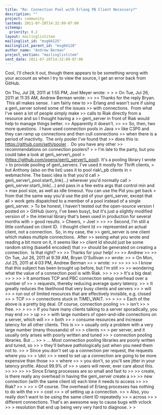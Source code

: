 ```yaml
---
title: "Re: Connection Pool with Erlang PB Client Necessary?"
description: ""
project: community
lastmod: 2011-07-28T14:32:09-07:00
sitemap:
  priority: 0.2
layout: mailinglistitem
mailinglist_id: "msg04125"
mailinglist_parent_id: "msg04120"
author_name: "Andrew Berman"
project_section: "mailinglistitem"
sent_date: 2011-07-28T14:32:09-07:00
---
```



Cool, I'll check it out, though there appears to be something wrong
with your account as when I try to view the source, I get an error
back from GitHub.

On Thu, Jul 28, 2011 at 1:55 PM, Joel Meyer  wrote:
&gt;
&gt;
&gt; On Tue, Jul 26, 2011 at 11:35 AM, Andrew Berman  wrote:
&gt;&gt;
&gt;&gt; Thanks for the reply Bryan.  This all makes sense.  I am fairly new to
&gt;&gt; Erlang and wasn't sure if using a gen\\_server solved some of the issues
&gt;&gt; with connections.  From what I've seen a lot of people simply make
&gt;&gt; calls to Riak directly from a resource and so I thought having a
&gt;&gt; gen\\_server in front of Riak would help to manage things better.
&gt;&gt; Apparently it doesn't.
&gt;&gt;
&gt;&gt; So, then, two more questions.  I have used connection pools in Java
&gt;&gt; like C3P0 and they can ramp up connections and then cull connections
&gt;&gt; when there is a period of inactivity.  The only pooler I've found that
&gt;&gt; does this is: https://github.com/seth/pooler .  Do you have any other
&gt;&gt; recommendations on connection poolers?
&gt;
&gt; I'm late to the party, but you could take a look at gen\\_server\\_pool
&gt; (https://github.com/openx/gen\\_server\\_pool). It's a pooling library I wrote
&gt; to provide pooling of gen\\_servers. I've used it mostly for Thrift clients,
&gt; but Anthony (also on the list) uses it to pool riak\\_pb clients in
&gt; webmachine. The basic idea is that you'd call
&gt; gen\\_server\\_pool:start\\_link(...) wherever you'd normally call
&gt; gen\\_server:start\\_link(...) and pass in a few extra args that control min and
&gt; max pool size, as well as idle timeout. You can use the Pid you get back
&gt; from that the same way you'd use the pid of your gen\\_server, except that all
&gt; work gets dispatched to a member of a pool instead of a single gen\\_server.
&gt; To be honest, I haven't tested out the open-source version I posted on
&gt; GitHub (sorry, I've been busy), but it's just a slightly modified version of
&gt; the internal library that's been used in production for several months with
&gt; good results.
&gt; Cheers,
&gt; Joel
&gt;
&gt;&gt;
&gt;&gt; Second, I'm still a little confused on client ID.  I thought client Id
&gt;&gt; represented an actual client, not a connection.  So, in my case, the
&gt;&gt; gen\\_server is one client which makes multiple connections.  After
&gt;&gt; seeing what you wrote and reading a bit more on it, it seems like
&gt;&gt; client Id should just be some random string (base64 encoded) that
&gt;&gt; should be generated on creating a connection.  Is that right?
&gt;&gt;
&gt;&gt; Thanks for your help!
&gt;&gt;
&gt;&gt; Andrew
&gt;&gt;
&gt;&gt; On Tue, Jul 26, 2011 at 9:39 AM, Bryan O'Sullivan 
&gt;&gt; wrote:
&gt;&gt; &gt; On Mon, Jul 25, 2011 at 4:03 PM, Andrew Berman 
&gt;&gt; &gt; wrote:
&gt;&gt; &gt;&gt;
&gt;&gt; &gt;&gt; I know that this subject has been brought up before, but I'm still
&gt;&gt; &gt;&gt; wondering what the value of a connection pool is with Riak.
&gt;&gt; &gt;
&gt;&gt; &gt; It's a big deal:
&gt;&gt; &gt;
&gt;&gt; &gt; It amortises TCP and PBC connection setup overhead over a number of
&gt;&gt; &gt; requests, thereby reducing average query latency.
&gt;&gt; &gt; It greatly reduces the likelihood that very busy clients and servers
&gt;&gt; &gt; will
&gt;&gt; &gt; run out of limited resources that are effectively invisible, e.g. closed
&gt;&gt; &gt; TCP
&gt;&gt; &gt; connections stuck in TIME\\_WAIT.
&gt;&gt; &gt;
&gt;&gt; &gt; Each of the above is a pretty big deal. Of course, connection pooling
&gt;&gt; &gt; isn't
&gt;&gt; &gt; free.
&gt;&gt; &gt;
&gt;&gt; &gt; If you have many clients talking to a server sporadically, you may end
&gt;&gt; &gt; up
&gt;&gt; &gt; with large numbers of open-and-idle connections on a server, which will
&gt;&gt; &gt; both
&gt;&gt; &gt; consume resources and increase latency for all other clients. This is
&gt;&gt; &gt; usually only a problem with a very large number (many thousands) of
&gt;&gt; &gt; clients
&gt;&gt; &gt; per server, and it usually only arises with poorly written and tuned
&gt;&gt; &gt; connection pooling libraries. But ...
&gt;&gt; &gt; ... Most connection pooling libraries are poorly written and tuned, so
&gt;&gt; &gt; they'll behave pathologically just when you need them not to.
&gt;&gt; &gt; Since you don't set up a connection per request, the requests where you
&gt;&gt; &gt; \\*do\\*
&gt;&gt; &gt; need to set up a connection are going to be more expensive than those
&gt;&gt; &gt; where
&gt;&gt; &gt; you don't, so you'll see jitter in your latency profile. About 99.9% of
&gt;&gt; &gt; users will never, ever care about this.
&gt;&gt; &gt;&gt;
&gt;&gt; &gt;&gt; Since Erlang processes are so small and fast to
&gt;&gt; &gt;&gt; create, is there really any overhead in having the gen\\_server create a
&gt;&gt; &gt;&gt; new connection (with the same client id) each time it needs to access
&gt;&gt; &gt;&gt; Riak?
&gt;&gt; &gt;
&gt;&gt; &gt; Of course. The overhead of Erlang processes has nothing to do with the
&gt;&gt; &gt; cost
&gt;&gt; &gt; of setting up a connection.
&gt;&gt; &gt; Also, you really don't want to be using the same client ID repeatedly
&gt;&gt; &gt; across
&gt;&gt; &gt; different connections. That's an awesome way to cause bugs with vclock
&gt;&gt; &gt; resolution that end up being very very hard to diagnose.
&gt;
&gt;
